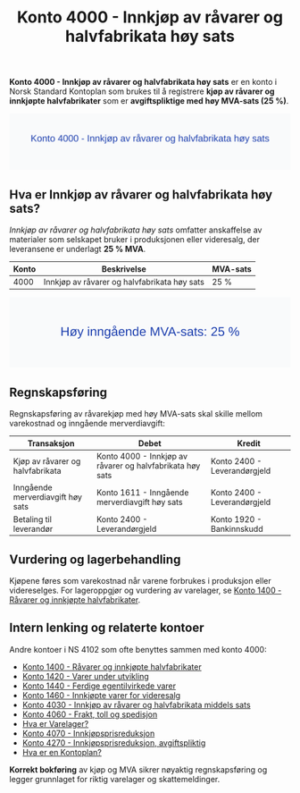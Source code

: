 ﻿---
title: "Konto 4000 - Innkjøp av råvarer og halvfabrikata høy sats"
seoTitle: "4000-innkjop-av-raavarer-og-halvfabrikata-hoy-sats"
description: '**Konto 4000 - Innkjøp av råvarer og halvfabrikata høy sats** er en konto i Norsk Standard Kontoplan som brukes til å registrere **kjøp av råvarer og innk...'
---

**Konto 4000 - Innkjøp av råvarer og halvfabrikata høy sats** er en konto i Norsk Standard Kontoplan som brukes til å registrere **kjøp av råvarer og innkjøpte halvfabrikater** som er **avgiftspliktige med høy MVA-sats (25 %)**.

![Illustrasjon av konto 4000 Innkjøp av råvarer og halvfabrikata høy sats](4000-innkjop-av-raavarer-og-halvfabrikata-hoy-sats-image.svg)

## Hva er Innkjøp av råvarer og halvfabrikata høy sats?

*Innkjøp av råvarer og halvfabrikata høy sats* omfatter anskaffelse av materialer som selskapet bruker i produksjonen eller videresalg, der leveransene er underlagt **25 % MVA**.

| Konto | Beskrivelse                                              | MVA-sats |
|-------|----------------------------------------------------------|----------|
| 4000  | Innkjøp av råvarer og halvfabrikata høy sats             | 25 %     |

![Høy inngående MVA-sats 25 %](4000-mva-hoy-sats.svg)

## Regnskapsføring

Regnskapsføring av råvarekjøp med høy MVA-sats skal skille mellom varekostnad og inngående merverdiavgift:

| Transaksjon                          | Debet                                                      | Kredit                            |
|--------------------------------------|------------------------------------------------------------|-----------------------------------|
| Kjøp av råvarer og halvfabrikata     | Konto 4000 - Innkjøp av råvarer og halvfabrikata høy sats    | Konto 2400 - Leverandørgjeld      |
| Inngående merverdiavgift høy sats    | Konto 1611 - Inngående merverdiavgift høy sats             | Konto 2400 - Leverandørgjeld      |
| Betaling til leverandør              | Konto 2400 - Leverandørgjeld                                | Konto 1920 - Bankinnskudd         |

## Vurdering og lagerbehandling

Kjøpene føres som varekostnad når varene forbrukes i produksjon eller videreselges. For lageroppgjør og vurdering av varelager, se [Konto 1400 - Råvarer og innkjøpte halvfabrikater](/blogs/kontoplan/1400-raavarer-og-innkjopte-halvfabrikater "Konto 1400 - Råvarer og innkjøpte halvfabrikater").

## Intern lenking og relaterte kontoer

Andre kontoer i NS 4102 som ofte benyttes sammen med konto 4000:

* [Konto 1400 - Råvarer og innkjøpte halvfabrikater](/blogs/kontoplan/1400-raavarer-og-innkjopte-halvfabrikater "Konto 1400 - Råvarer og innkjøpte halvfabrikater")
* [Konto 1420 - Varer under utvikling](/blogs/kontoplan/1420-varer-under-utvikling "Konto 1420 - Varer under utvikling")
* [Konto 1440 - Ferdige egentilvirkede varer](/blogs/kontoplan/1440-ferdige-egentilvirkede-varer "Konto 1440 - Ferdige egentilvirkede varer")
* [Konto 1460 - Innkjøpte varer for videresalg](/blogs/kontoplan/1460-innkjopte-varer-for-videresalg "Konto 1460 - Innkjøpte varer for videresalg")
* [Konto 4030 - Innkjøp av råvarer og halvfabrikata middels sats](/blogs/kontoplan/4030-innkjop-av-raavarer-og-halvfabrikata-middels-sats "Konto 4030 - Innkjøp av råvarer og halvfabrikata middels sats")
* [Konto 4060 - Frakt, toll og spedisjon](/blogs/kontoplan/4060-frakt-toll-og-spedisjon "Konto 4060 - Frakt, toll og spedisjon")
* [Hva er Varelager?](/blogs/regnskap/hva-er-varelager "Hva er Varelager? Komplett Guide til Lagerføring og Verdivurdering")
* [Konto 4070 - Innkjøpsprisreduksjon](/blogs/kontoplan/4070-innkjopsprisreduksjon "Konto 4070 - Innkjøpsprisreduksjon")
* [Konto 4270 - Innkjøpsprisreduksjon, avgiftspliktig](/blogs/kontoplan/4270-innkjopsprisreduksjon-avgiftspliktig "Konto 4270 - Innkjøpsprisreduksjon, avgiftspliktig")
* [Hva er en Kontoplan?](/blogs/regnskap/hva-er-kontoplan "Hva er en Kontoplan? Komplett Guide til Kontoplaner i Norsk Regnskap")

**Korrekt bokføring** av kjøp og MVA sikrer nøyaktig regnskapsføring og legger grunnlaget for riktig varelager og skattemeldinger.






